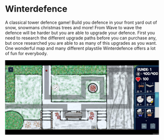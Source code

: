 # Winterdefence
A classical tower defence game! Build you defence in your front yard out of snow, snowmans christmas trees and more! From Wave to wave the defence will be harder but you are able to upgrade your defence. First you need to research the different upgrade paths before you can purchase any, but once researched you are able to as many of this upgrades as you want. One wonderful map and many different playstile Winterdefence offers a lot of fun for everybody.

![Winterdefence](WD3.png)
